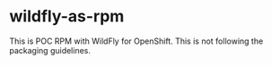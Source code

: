wildfly-as-rpm
==============

This is POC RPM with WildFly for OpenShift. This is not following the packaging guidelines.
